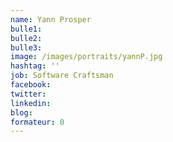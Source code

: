 ```yaml
---
name: Yann Prosper
bulle1:  
bulle2:  
bulle3: 
image: /images/portraits/yannP.jpg
hashtag: ''
job: Software Craftsman
facebook: 
twitter: 
linkedin: 
blog: 
formateur: 0
---
```


